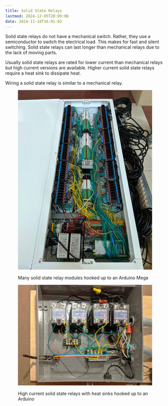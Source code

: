 ```yaml
---
title: Solid State Relays
lastmod: 2024-12-05T20:09:06
date: 2024-11-10T16:01:02
---
```


Solid state relays do not have a mechanical switch. Rather, they use a semiconductor to switch the electrical load. This makes for fast and silent switching. Solid state relays can last longer than mechanical relays due to the lack of moving parts.

Usually solid state relays are rated for lower current than mechanical relays but high current versions are available. Higher current solid state relays require a heat sink to dissipate heat.

Wiring a solid state relay is similar to a mechanical relay.

<div class="gallery-grid">

<figure>

[![99 Solid State Relays Hooked Up](./attachments/2019-99-solid-state-relay-arduino.jpg)](./attachments/2019-99-solid-state-relay-arduino.jpg)

<figcaption>

Many solid state relay modules hooked up to an Arduino Mega

</figcaption>
</figure>

<figure>

[![High Current Solid State Relays for Arduino](./attachments/2019-high-current-solid-state-relays-arduino.jpg)](./attachments/2019-high-current-solid-state-relays-arduino.jpg)

<figcaption>

High current solid state relays with heat sinks hooked up to an Arduino

</figcaption>
</figure>

</div>
